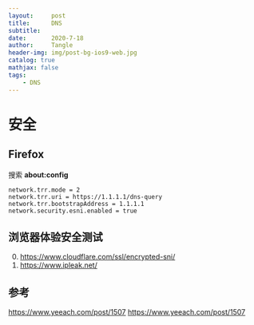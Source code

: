 ```yaml
---
layout:     post
title:      DNS
subtitle:   
date:       2020-7-18
author:     Tangle
header-img: img/post-bg-ios9-web.jpg
catalog: true
mathjax: false
tags:
    - DNS
---
```


# 安全

## Firefox

搜索 **about:config**

```
network.trr.mode = 2
network.trr.uri = https://1.1.1.1/dns-query
network.trr.bootstrapAddress = 1.1.1.1
network.security.esni.enabled = true
```

## 浏览器体验安全测试

0. https://www.cloudflare.com/ssl/encrypted-sni/
0. https://www.ipleak.net/

## 参考

https://www.yeeach.com/post/1507
https://www.yeeach.com/post/1507
